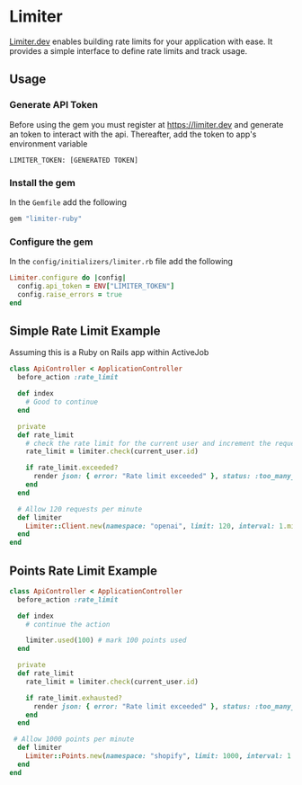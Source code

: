 # Limiter

[Limiter.dev](https://limiter.dev) enables building rate limits for your application with ease. It provides a simple interface to define rate limits and track usage.

## Usage

### Generate API Token

Before using the gem you must register at <https://limiter.dev> and generate an token to interact with the api. Thereafter, add the token to app's environment variable

```
LIMITER_TOKEN: [GENERATED TOKEN]
```

### Install the gem

In the `Gemfile` add the following

```ruby
gem "limiter-ruby"
```

### Configure the gem

In the `config/initializers/limiter.rb` file add the following

```ruby
Limiter.configure do |config|
  config.api_token = ENV["LIMITER_TOKEN"]
  config.raise_errors = true
end
```

## Simple Rate Limit Example

Assuming this is a Ruby on Rails app within ActiveJob

```ruby
class ApiController < ApplicationController
  before_action :rate_limit

  def index
    # Good to continue
  end

  private
  def rate_limit
    # check the rate limit for the current user and increment the request count
    rate_limit = limiter.check(current_user.id)

    if rate_limit.exceeded?
      render json: { error: "Rate limit exceeded" }, status: :too_many_requests
    end
  end

  # Allow 120 requests per minute
  def limiter
    Limiter::Client.new(namespace: "openai", limit: 120, interval: 1.minute)
  end
end
```

## Points Rate Limit Example

```ruby
class ApiController < ApplicationController
  before_action :rate_limit

  def index
    # continue the action

    limiter.used(100) # mark 100 points used
  end

  private
  def rate_limit
    rate_limit = limiter.check(current_user.id)

    if rate_limit.exhausted?
      render json: { error: "Rate limit exceeded" }, status: :too_many_requests
    end
  end

 # Allow 1000 points per minute
  def limiter
    Limiter::Points.new(namespace: "shopify", limit: 1000, interval: 1.minute)
  end
end
```
